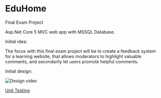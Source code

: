# EduHome
Final Exam Project

Asp.Net Core 5 MVC web app with MSSQL Database.

Initial idea:

The focus with this final exam project will be to create a feedback system for a learning website, that allows moderators to highlight valuable comments, and secondarily let users promote helpful comments.

Initial design:

![Design video](https://user-images.githubusercontent.com/54351577/147826460-9f18ad47-45ed-4e20-9348-ce091038b0be.png)

[Unit Testing](https://github.com/CodeyFlex/EduHome/blob/master/EduHome/Tests/CommentControllerTests.cs)
